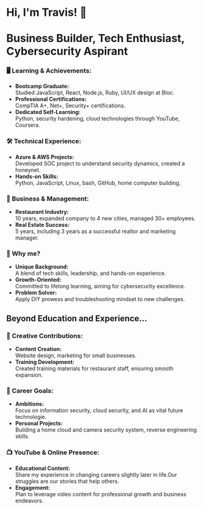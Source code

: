 <h1>Hi, I'm Travis! 👋 <br><br>
Business Builder, Tech Enthusiast, Cybersecurity Aspirant</h1>

### 🖥️ Learning & Achievements:
- <b> Bootcamp Graduate: </b> <br> 
Studied JavaScript, React, Node.js, Ruby, UI/UX design at Bloc.
- <b> Professional Certifications:</b> <br>
CompTIA A+, Net+, Security+ certifications.
- <b>Dedicated Self-Learning:</b><br> 
Python, security hardening, cloud technologies through YouTube, Coursera.

### 🛠️ Technical Experience:
- <b>Azure & AWS Projects:</b> <br> 
Developed SOC project to understand security dynamics, created a honeynet.
- <b>Hands-on Skills:</b> <br> 
Python, JavaScript, Linux, bash, GitHub, home computer building.

### 🏢 Business & Management:
- <b> Restaurant Industry:</b> <br> 
10 years, expanded company to 4 new cities, managed 30+ employees.
- <b> Real Estate Success:</b> <br> 
5 years, including 3 years as a successful realtor and marketing manager.

### 🌟 Why me?
- <b>Unique Background:</b> <br> 
A blend of tech skills, leadership, and hands-on experience.
- <b> Growth-Oriented:</b> <br>
Committed to lifelong learning, aiming for cybersecurity excellence.
- <b> Problem Solver:</b> <br> 
Apply DIY prowess and troubleshooting mindset to new challenges.

##

## Beyond Education and Experience...

### 🎨 Creative Contributions:
- <b>Content Creation:</b> <br> 
Website design, marketing for small businesses.
- <b>Training Development:</b> <br>
Created training materials for restaurant staff, ensuring smooth expansion.

### 🔐 Career Goals:
- <b> Ambitions:</b> <br> 
Focus on information security, cloud security, and AI as vital future technologie.
- <b> Personal Projects:</b> <br> 
Building a home cloud and camera security system, reverse engineering skills.

### 📺 YouTube & Online Presence:
- <b> Educational Content:</b>  <br>
Share my experience in changing careers slightly later in life.Our struggles are our stories that help others.
- <b> Engagement: </b> <br>
Plan to leverage video content for professional growth and business endeavors.



<!--
### 🤝 Let's Connect:

[<img align="left" alt="Travis | YouTube" width="22px" src="https://cdn.jsdelivr.net/npm/simple-icons@v3/icons/youtube.svg" />][youtube]
[<img align="left" alt="Travis | Twitter" width="22px" src="https://cdn.jsdelivr.net/npm/simple-icons@v3/icons/twitter.svg" />][twitter]
[<img align="left" alt="Travis | LinkedIn" width="22px" src="https://cdn.jsdelivr.net/npm/simple-icons@v3/icons/linkedin.svg" />][linkedin]


[linkedin]: https://www.linkedin.com/in/travis-grossman/




-->


<!--
**Travisg25/travisg25** is a ✨ _special_ ✨ repository because its `README.md` (this file) appears on your GitHub profile.

Here are some ideas to get you started:

- 🔭 I’m currently working on ...
- 🌱 I’m currently learning ...
- 👯 I’m looking to collaborate on ...
- 🤔 I’m looking for help with ...
- 💬 Ask me about ...
- 📫 How to reach me: ...
- 😄 Pronouns: ...
- ⚡ Fun fact: ...
-->
